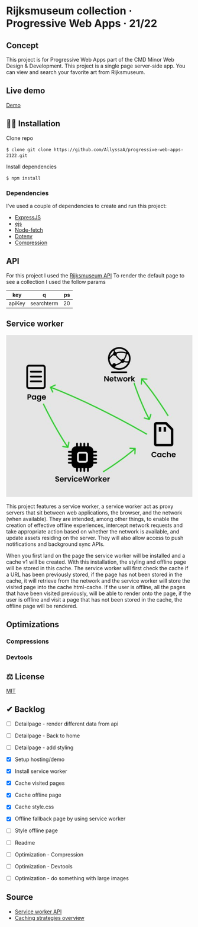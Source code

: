 # Rijksmuseum collection · Progressive Web Apps · 21/22

## Concept
This project is for Progressive Web Apps part of the CMD Minor Web Design & Development. This project is a single page server-side app. You can view and search your favorite art from Rijksmuseum.

## Live demo

[Demo](https://rijksmuseum-collection.herokuapp.com/)

## 👩‍🏫 Installation

Clone repo

```
$ clone git clone https://github.com/AllyssaA/progressive-web-apps-2122.git
```

Install dependencies
```
$ npm install
```

### Dependencies
I've used a couple of dependencies to create and run this project:

* [ExpressJS](https://expressjs.com/)
* [ejs](https://www.npmjs.com/package/ejs)
* [Node-fetch](https://www.npmjs.com/package/node-fetch)
* [Dotenv](https://www.npmjs.com/package/dotenv)
* [Compression](https://www.npmjs.com/package/compression)


## API
For this project I used the [Rijksmuseum API](https://data.rijksmuseum.nl/object-metadata/api/)
To render the default page to see a collection I used the follow params 

|  key  |      q     |  ps |
|----------|:-------------:|------:|
| apiKey |  searchterm | 20 |

## Service worker

![](https://github.com/AllyssaA/progressive-web-apps-2122/blob/main/static/images/serviceworker.JPG)

This project features a service worker, a service worker act as proxy servers that sit between web applications, the browser, and the network (when available). They are intended, among other things, to enable the creation of effective offline experiences, intercept network requests and take appropriate action based on whether the network is available, and update assets residing on the server. They will also allow access to push notifications and background sync APIs.

When you first land on the page the service worker will be installed and a cache v1 will be created. With this installation, the styling and offline page will be stored in this cache. The service worker will first check the cache if a URL has been previously stored, if the page has not been stored in the cache, it will retrieve from the network and the service worker will store the visited page into the cache html-cache. If the user is offline, all the pages that have been visited previously, will be able to render onto the page, if the user is offline and visit a page that has not been stored in the cache, the offline page will be rendered.


## Optimizations

### Compressions

### Devtools


## ⚖ License

[MIT](https://github.com/AllyssaA/progressive-web-apps-2122/blob/main/LICENSE)

## ✔ Backlog
- [ ] Detailpage - render different data from api
- [ ] Detailpage - Back to home
- [ ] Detailpage - add styling
- [x] Setup hosting/demo
- [x] Install service worker
- [x] Cache visited pages
- [x] Cache offline page
- [x] Cache style.css
- [x] Offline fallback page by using service worker
- [ ] Style offline page
- [ ] Readme
- [ ] Optimization - Compression
- [ ] Optimization - Devtools
- [ ] Optimization - do something with large images


## Source

* [Service worker API](https://developer.mozilla.org/en-US/docs/Web/API/Service_Worker_API)
* [Caching strategies overview](https://developer.chrome.com/docs/workbox/caching-strategies-overview/)





<!-- Here are some hints for your project! -->

<!-- Start out with a title and a description -->

<!-- Add a nice image here at the end of the week, showing off your shiny frontend 📸 -->

<!-- Add a link to your live demo in Github Pages 🌐-->

<!-- replace the code in the /docs folder with your own, so you can showcase your work with GitHub Pages 🌍 -->

<!-- Maybe a table of contents here? 📚 -->

<!-- ☝️ replace this description with a description of your own work -->

<!-- How about a section that describes how to install this project? 🤓 -->

<!-- ...but how does one use this project? What are its features 🤔 -->

<!-- ...you should implement an explanation of client- server rendering choices 🍽 -->

<!-- ...and an activity diagram including the Service Worker 📈 -->

<!-- This would be a good place for a list of enhancements to optimize the critical render path implemented your app  -->

<!-- Maybe a checklist of done stuff and stuff still on your wishlist? ✅ -->

<!-- We all stand on the shoulders of giants, please link all the sources you used in to create this project. -->

<!-- How about a license here? When in doubt use GNU GPL v3. 📜  -->
